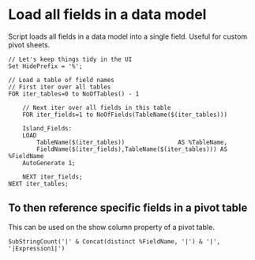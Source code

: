 # Load all fields in a data model

Script loads all fields in a data model into a single field. Useful for custom pivot sheets.

```
// Let's keep things tidy in the UI
Set HidePrefix = '%';

// Load a table of field names
// First iter over all tables
FOR iter_tables=0 to NoOfTables() - 1

	// Next iter over all fields in this table
	FOR iter_fields=1 to NoOfFields(TableName($(iter_tables)))

	Island_Fields:
	LOAD
		TableName($(iter_tables)) 				AS %TableName,
		FieldName($(iter_fields),TableName($(iter_tables)))	AS %FieldName
	AutoGenerate 1;

	NEXT iter_fields;
NEXT iter_tables;
```

## To then reference specific fields in a pivot table

This can be used on the show column property of a pivot table.

```
SubStringCount('|' & Concat(distinct %FieldName, '|') & '|', '|Expression1|') 
```
